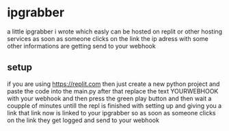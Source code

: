 # ipgrabber

a little ipgrabber i wrote which easly can be hosted on replit or other hosting services as soon as someone clicks on the link the ip adress with some other informations are getting send to your webhook 

## setup
if you are using https://replit.com then just create a new python project and paste the code into the main.py after that replace the text YOURWEBHOOK with your webhook and then press the green play button and then wait a coupple of minutes untill the repl is finished with setting up and giving you a link that link now is linked to your ipgrabber so as soon as someone clicks on the link they get logged and send to your webhook
